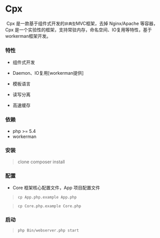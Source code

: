 # Cpx

​    Cpx 是一款基于组件式开发的`非典型`MVC框架，去掉 Nginx/Apache 等容器，Cpx 是一个实验性的框架，支持常驻内存，命名空间、IO复用等特性，基于workerman框架开发。

### 特性

- 组件式开发


- Daemon、IO复用[workerman提供]
- 模板语言
- 读写分离
- 高速缓存

### 依赖

* php >= 5.4
* workerman

### 安装
> clone
> composer install

### 配置

* Core 框架核心配置文件，App 项目配置文件

> `cp App.php.example App.php`

> `cp Core.php.example Core.php`

### 启动

> `php Bin/webserver.php start`